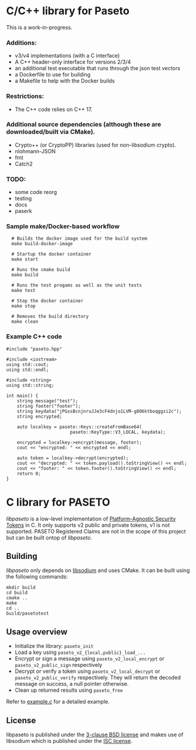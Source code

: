 # C/C++ library for Paseto
This is a work-in-progress.

### Additions:
- v3/v4 implementations (with a C interface)
- A C++ header-only interface for versions 2/3/4
- an additional test executable that runs through the json test vectors
- a Dockerfile to use for building
- a Makefile to help with the Docker builds

### Restrictions:
- The C++ code relies on C++ 17.

### Additional source dependencies (although these are downloaded/built via CMake).
- Crypto++ (or CryptoPP) libraries (used for non-libsodium crypto).
- nlohmann-JSON
- fmt
- Catch2

### TODO:
- some code reorg
- testing
- docs
- paserk


### Sample make/Docker-based workflow
```
  # Builds the docker image used for the build system
  make build-docker-image

  # Startup the docker container
  make start

  # Runs the cmake build
  make build

  # Runs the test progams as well as the unit tests
  make test

  # Stop the docker container
  make stop

  # Removes the build directory
  make clean
```


### Example C++ code
```
#include "paseto.hpp"

#include <iostream>
using std::cout;
using std::endl;

#include <string>
using std::string;

int main() {
    string message("test");
    string footer("footer");
    string keydata("jPGxsBcnjnruJJe3cF4dnjo1LVM-g8O6ktboqggzi2c");
    string encrypted;

    auto localkey = paseto::Keys::createFromBase64(
                        paseto::KeyType::V3_LOCAL, keydata);

    encrypted = localkey->encrypt(message, footer);
    cout << "encrypted: " << encrypted << endl;

    auto token = localkey->decrypt(encrypted);
    cout << "decrypted: " << token.payload().toStringView() << endl;
    cout << "footer: " << token.footer().toStringView() << endl;
    return 0;
}
```

# C library for PASETO
*libpaseto* is a low-level implementation of
[Platform-Agnostic Security Tokens](https://paseto.io/) in C.
It only supports v2 public and private tokens, v1 is not supported. PASETO
Registered Claims are not in the scope of this project but can be built ontop
of *libpaseto*.

## Building
*libpaseto* only depends on [libsodium](https://libsodium.org/) and uses CMake.
It can be built using the following commands:

```
mkdir build
cd build
cmake ..
make
cd ..
build/pasetotest
```

## Usage overview
- Initialize the library: `paseto_init`
- Load a key using `paseto_v2_{local,public}_load_...`
- Encrypt or sign a message using `paseto_v2_local_encrypt` or
  `paseto_v2_public_sign` respectively
- Decrypt or verify a token using `paseto_v2_local_decrypt` or
  `paseto_v2_public_verify` respectively. They will return the decoded message
  on success, a null pointer otherwise.
- Clean up returned results using `paseto_free`

Refer to [example.c](examples/example.c) for a detailed example.

## License
libpaseto is published under the [3-clause BSD license](LICENSE) and makes use
of libsodium which is published under the [ISC license](libsodium.LICENSE).
